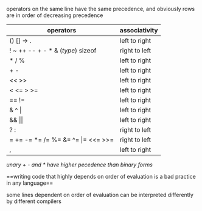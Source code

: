operators on the same line have the same precedence, and obviously rows are in order of decreasing precedence


| operators                           | associativity |
| ----------------------------------- | ------------- |
| () \[] -> .                         | left to right |
| ! ~ ++ -- + - \* & (*type*) sizeof  | right to left |
| \* / %                              | left to right |
| + -                                 | left to right |
| << >>                               | left to right |
| < <= > >=                           | left to right |
| == !=                               | left to right |
| & ^ \|                              | left to right |
| && \|\|                             | left to right |
| ? :                                 | right to left |
| = += -= \*= /= %= &= ^= \|= <<= >>= | right to left |
| ,                                   | left to right |
*unary + - and \* have higher pecedence than binary forms*

==writing code that highly depends on order of evaluation is a bad practice in any language==

some lines dependent on order of evaluation can be interpreted differently by different compilers

